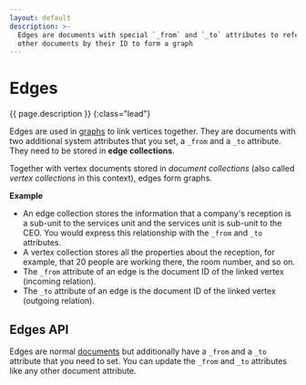 ```yaml
---
layout: default
description: >-
  Edges are documents with special `_from` and `_to` attributes to reference
  other documents by their ID to form a graph
---
```

# Edges

{{ page.description }}
{:class="lead"}

Edges are used in [graphs](graphs.html) to link vertices together.
They are documents with two additional system attributes that you set, a
`_from` and a `_to` attribute. They need to be stored in **edge collections**.

Together with vertex documents stored in _document collections_ (also called
_vertex collections_ in this context), edges form graphs.

**Example**

- An edge collection stores the information that a company's reception is a
  sub-unit to the services unit and the services unit is sub-unit to the
  CEO. You would express this relationship with the `_from` and `_to` attributes.
- A vertex collection stores all the properties about the reception, for example,
  that 20 people are working there, the room number, and so on.
- The `_from` attribute of an edge is the document ID of the linked vertex
  (incoming relation).
- The `_to` attribute of an edge is the document ID of the linked vertex
  (outgoing relation).

## Edges API

Edges are normal [documents](data-modeling-documents-document-methods.html#edges)
but additionally have a `_from` and a `_to` attribute that you need to set.
You can update the `_from` and `_to` attributes like any other document attribute.
